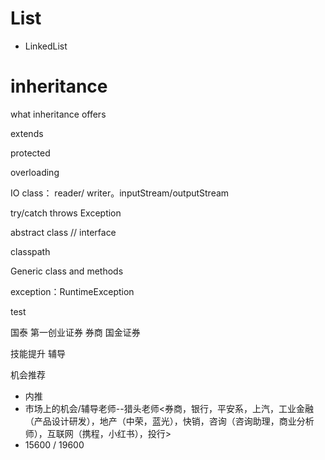 # List

- LinkedList

# inheritance

what inheritance offers

extends

protected

overloading

IO class： reader/ writer。inputStream/outputStream

try/catch   throws Exception

abstract class //  interface

classpath

Generic class and methods

exception：RuntimeException

test

国泰 第一创业证券
券商
国金证券

技能提升 辅导

机会推荐 

- 内推
- 市场上的机会/辅导老师--猎头老师<券商，银行，平安系，上汽，工业金融（产品设计研发），地产（中荣，蓝光），快销，咨询（咨询助理，商业分析师），互联网（携程，小红书），投行>
- 15600 / 19600